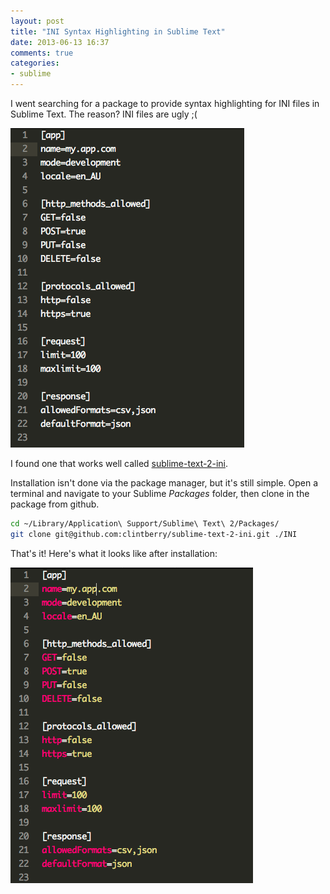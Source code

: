 ```yaml
---
layout: post
title: "INI Syntax Highlighting in Sublime Text"
date: 2013-06-13 16:37
comments: true
categories:
- sublime
---
```

I went searching for a package to provide syntax highlighting for INI files in Sublime Text. The reason? INI files are ugly ;(

 ![INI no syntax highlighting](/images/ini-before.png)

I found one that works well called [sublime-text-2-ini](https://github.com/clintberry/sublime-text-2-ini).

Installation isn't done via the package manager, but it's still simple. Open a terminal and navigate to your Sublime _Packages_ folder, then clone in the package from github.

```bash
cd ~/Library/Application\ Support/Sublime\ Text\ 2/Packages/
git clone git@github.com:clintberry/sublime-text-2-ini.git ./INI
```

That's it! Here's what it looks like after installation:

![INI with syntax highlighting](/images/ini-after.png)
